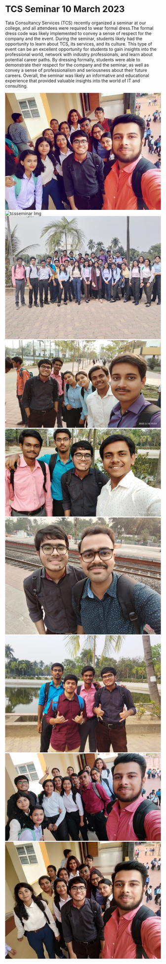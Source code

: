 # TCS Seminar 10 March 2023

Tata Consultancy Services (TCS) recently organized a seminar at our college, and all attendees were required to wear formal dress.The formal dress code was likely implemented to convey a sense of respect for the company and the event.
During the seminar, students likely had the opportunity to learn about TCS, its services, and its culture. This type of event can be an excellent opportunity for students to gain insights into the professional world, network with industry professionals, and learn about potential career paths.
By dressing formally, students were able to demonstrate their respect for the company and the seminar, as well as convey a sense of professionalism and seriousness about their future careers. Overall, the seminar was likely an informative and educational experience that provided valuable insights into the world of IT and consulting.

 <img src="./assets/tcsseminar (1).jpg" alt="tcsseminar Img"/><br>
 <img src="./assets/tcsseminar (3).jpg" alt="tcsseminar Img"/><br>
 <img src="./assets/tcsseminar (4).jpg" alt="tcsseminar Img"/><br>
 <img src="./assets/tcsseminar (5).jpg" alt="tcsseminar Img"/><br>
 <img src="./assets/tcsseminar (8).jpg" alt="tcsseminar Img"/><br>
 <img src="./assets/tcsseminar (9).jpg" alt="tcsseminar Img"/><br>
 <img src="./assets/tcsseminar (20).jpg" alt="tcsseminar Img"/><br>
 <img src="./assets/tcsseminar (22).jpg" alt="tcsseminar Img"/><br>
 <img src="./assets/tcsseminar (14).jpg" alt="tcsseminar Img"/><br>